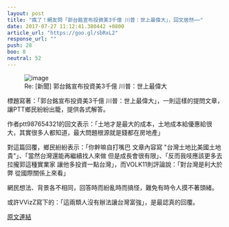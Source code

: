 ```yaml
---
layout: post
title: "瘋了！網友問「郭台銘宣布投資美3千億 川普：世上最偉大」，回文居然⋯⋯"
date: 2017-07-27 11:12:41.380442 +0800
article_url: "https://goo.gl/sbRxL2"
response_url: ""
push: 28
boo: 8
neutral: 52
---
```


<figure>
<img src="https://cdn2.ettoday.net/images/2688/d2688536.jpg" alt="image">
<figcaption>
Re: [新聞] 郭台銘宣布投資美3千億 川普：世上最偉大
</figcaption>
</figure>

標題寫著：「郭台銘宣布投資美3千億 川普：世上最偉大」，一則這樣的提問文章，讓PTT鄉民紛紛出籠，提供各式解答。

作者ptt987654321的回文表示：「土地才是最大的成本，土地成本給優惠給很大，其實很多人都知道，最大問題根源就是錢都在房地產」

對這篇回覆，鄉民紛紛表示：「你幹嘛自打嘴巴 文章內容寫 "台灣土地比美國土地貴"」、「當然台灣還能再繼續找人來做 但是成長會很有限」、「反而我吱應該更多去拉攏郭這種實業家 讓他多投資一點台灣」，而VOLK11則評論說：「對台灣是利大於弊 從國際關係上來看」

網民想法、背景各不相同，回答時而紛亂時而搞怪，難免有時令人摸不著頭緒。

或許VVizZ寫下的：「這兩類人沒有辦法讓台灣富強」，是最認真的回覆。

<a href = "https://www.ptt.cc/bbs/Gossiping/M.1501119962.A.607.html">原文連結</a>

